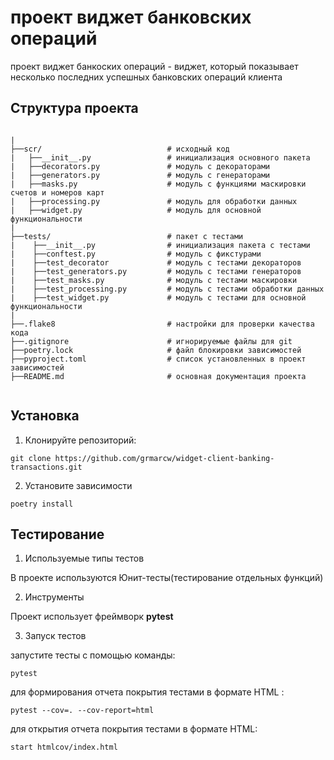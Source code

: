 # проект виджет банковских операций

проект виджет банкоских операций - виджет, который показывает несколько последних успешных банковских операций клиента

## Структура проекта

```commandline

|
├──scr/                            # исходный код
|   ├──__init__.py                 # инициализация основного пакета
|   ├──decorators.py               # модуль с декораторами
|   ├──generators.py               # модуль с генераторами
|   ├──masks.py                    # модуль с функциями маскировки счетов и номеров карт
|   ├──processing.py               # модуль для обработки данных
|   ├──widget.py                   # модуль для основной функциональности
|
├──tests/                          # пакет с тестами
|    ├──__init__.py                # инициализация пакета с тестами
|    ├──conftest.py                # модуль с фикстурами
|    ├──test_decorator             # модуль с тестами декораторов
|    ├──test_generators.py         # модуль с тестами генераторов
|    ├──test_masks.py              # модуль с тестами маскировки
|    ├──test_processing.py         # модуль с тестами обработки данных
|    ├──test_widget.py             # модуль с тестами для основной функциональности
|
├──.flake8                         # настройки для проверки качества кода
├──.gitignore                      # игнорируемые файлы для git
├──poetry.lock                     # файл блокировки зависимостей
├──pyproject.toml                  # список установленных в проект зависимостей
├──README.md                       # основная документация проекта
    
```

## Установка

1. Клонируйте репозиторий:
```
git clone https://github.com/grmarcw/widget-client-banking-transactions.git
```
2. Установите зависимости
```
poetry install
```
## Тестирование
1. Используемые типы тестов

В проекте используются Юнит-тесты(тестирование отдельных функций)

2. Инструменты

Проект использует фреймворк **pytest**

3. Запуск тестов

запустите тесты с помощью команды:
```
pytest
```
для формирования отчета покрытия тестами в формате HTML :
```
pytest --cov=. --cov-report=html
```
для открытия отчета покрытия тестами в формате HTML:
```
start htmlcov/index.html
```
